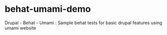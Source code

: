 # behat-umami-demo
Drupal - Behat - Umami : Sample behat tests for basic drupal features using umami website
